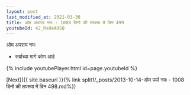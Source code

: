 ```yaml
---
layout: post
last_modified_at: 2021-03-30
title: ओम अपराय नमः - 1008 दिनों की तपस्या में दिन 499
youtubeId: 42_Rs8eA0SQ
---
```

 
 
 ओम अपराय नमः  
 
 -  सर्वांच्या मागे कोण आहे 
 
  
 
  
 
 
 
 
 
 


{% include youtubePlayer.html id=page.youtubeId %}
 
[Next]({{ site.baseurl }}{% link  split1/_posts/2013-10-14-ओम पर्या नमः - 1008 दिनों की तपस्या में दिन 498.md%})
 
